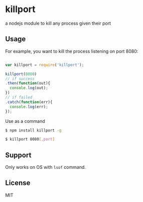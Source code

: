 # killport
a nodejs module to kill any process given their port

Usage
------

For example, you want to kill the process listening on port 8080:

```javascript

var killport = require('killport');

killport(8080)
// if success
.then(function(out){
  console.log(out);
})
// if failed
.catch(function(err){
  console.log(err);
});

```

Use as a command

```sh
$ npm install killport -g
```

```sh
$ killport 8080[,port]
```

Support
------

Only works on OS with `lsof` command.

License
-------
MIT
